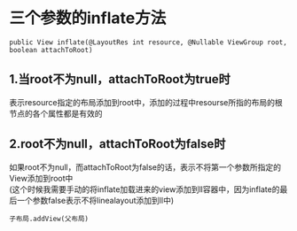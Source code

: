 三个参数的inflate方法
===
```
public View inflate(@LayoutRes int resource, @Nullable ViewGroup root, boolean attachToRoot)
```
1.当root不为null，attachToRoot为true时
---
表示resource指定的布局添加到root中，添加的过程中resourse所指的布局的根节点的各个属性都是有效的</Br>

2.root不为null，attachToRoot为false时
---
如果root不为null，而attachToRoot为false的话，表示不将第一个参数所指定的View添加到root中</Br>
(这个时候我需要手动的将inflate加载进来的view添加到ll容器中，因为inflate的最后一个参数false表示不将linealayout添加到ll中)
```
子布局.addView(父布局)
```
